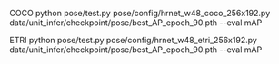 COCO
python pose/test.py pose/config/hrnet_w48_coco_256x192.py data/unit_infer/checkpoint/pose/best_AP_epoch_90.pth --eval mAP

ETRI
python pose/test.py pose/config/hrnet_w48_etri_256x192.py data/unit_infer/checkpoint/pose/best_AP_epoch_90.pth --eval mAP
